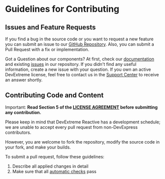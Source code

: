 # Guidelines for Contributing

## Issues and Feature Requests

If you find a bug in the source code or you want to request a new feature you can submit an issue to our [GitHub Repository](https://github.com/DevExpress/devextreme-reactive/). Also, you can submit a Pull Request with a fix or implementation.

Got a Question about our components? At first, check our [documentation](https://devexpress.github.io/devextreme-reactive/) and existing [issues](https://github.com/DevExpress/devextreme-reactive/issues) in our repository. If you didn't find any useful information, create a new issue with your question. If you own an active DevExtreme license, feel free to contact us in the [Support Center](https://www.devexpress.com/ask) to receive an answer shortly.

## Contributing Code and Content

Important: **Read Section 5 of the [LICENSE AGREEMENT](LICENSE.md#5-submission-of-contributions) before submitting any contribution.**

Please keep in mind that DevExtreme Reactive has a development schedule; we are unable to accept every pull request from non-DevExpress contributors.

However, you are welcome to fork the repository, modify the source code in your fork, and make your builds.

To submit a pull request, follow these guidelines:

1. Describe all applied changes in detail
2. Make sure that all [automatic checks](README_DEVELOPERS.md#tests-and-ci) pass
